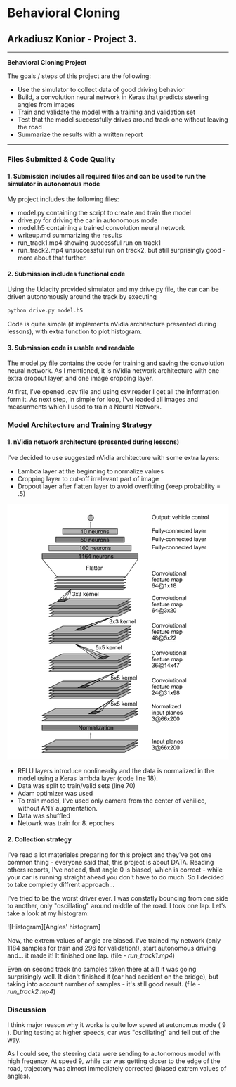 # **Behavioral Cloning** 

## Arkadiusz Konior - Project 3.

---

**Behavioral Cloning Project**

The goals / steps of this project are the following:
* Use the simulator to collect data of good driving behavior
* Build, a convolution neural network in Keras that predicts steering angles from images
* Train and validate the model with a training and validation set
* Test that the model successfully drives around track one without leaving the road
* Summarize the results with a written report


[//]: # (Image References)

[nvidia]: ./imgs/nVidia_model.png "Nvidia model architecture"
[histogram]: ./imgs/histogram.png "Angles' histogram"

---
### Files Submitted & Code Quality

#### 1. Submission includes all required files and can be used to run the simulator in autonomous mode

My project includes the following files:
* model.py containing the script to create and train the model
* drive.py for driving the car in autonomous mode
* model.h5 containing a trained convolution neural network 
* writeup.md summarizing the results
* run_track1.mp4 showing successful run on track1
* run_track2.mp4 unsuccessful run on track2, but still surprisingly good - more about that further.

#### 2. Submission includes functional code
Using the Udacity provided simulator and my drive.py file, the car can be driven autonomously around the track by executing 
```sh
python drive.py model.h5
```
Code is quite simple (it implements nVidia architecture presented during lessons), with extra function to plot histogram.

#### 3. Submission code is usable and readable

The model.py file contains the code for training and saving the convolution neural network. As I mentioned, it is nVidia network architecture with one extra dropout layer, and one image cropping layer.

At first, I've opened .csv file and using csv.reader I get all the information form it. As next step, in simple for loop, I've loaded all images and measurments which I used to train a Neural Network.

### Model Architecture and Training Strategy

#### 1. nVidia network architecture (presented during lessons)

I've decided to use suggested nVidia architecture with some extra layers:
* Lambda layer at the beginning to normalize values
* Cropping layer to cut-off irrelevant part of image
* Dropout layer after flatten layer to avoid overfitting (keep probability = .5)

![Model][nvidia]

* RELU layers introduce nonlinearity and the data is normalized in the model using a Keras lambda layer (code line 18). 
* Data was split to train/valid sets (line 70)
* Adam optimizer was used 
* To train model, I've used only camera from the center of vehilice, without ANY augmentation.
* Data was shuffled
* Netowrk was train for 8. epoches

#### 2. Collection strategy

I've read a lot materiales preparing for this project and they've got one common thing - everyone said  that, this project is about DATA. Reading others reports, I've noticed, that angle 0 is biased, which is correct - while your car is running straight ahead you don't have to do much. So I decided to take completly diffrent approach... 

I've tried to be the worst driver ever. I was constatly bouncing from one side to another, only "oscillating" around middle of the road. I took one lap. Let's take a look at my histogram:

![Histogram][Angles' histogram]

Now, the extrem values of angle are biased. I've trained my network (only 1184 samples for train and 296 for validation!), start autonomous driving and... it made it! It finished one lap. (file  - *run_track1.mp4*)

Even on second track (no samples taken there at all) it was going surprisingly well. It didn't finished it (car had accident on the bridge), but taking into account number of samples - it's still good result. (file  - *run_track2.mp4*)

### Discussion

I think major reason why it works is quite low speed at autonomus mode ( 9 ). During testing at higher speeds, car was "oscillating" and fell out of the way.

As I could see, the steering data were sending to autonomous model with high freqency. At speed 9, while car was getting closer to the edge of the road, trajectory was almost immediately corrected (biased extrem values of angles). 
